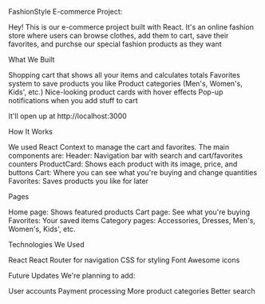 FashionStyle E-commerce Project:

Hey! This is our e-commerce project built with React. It's an online fashion store where users can browse clothes, add them to cart, save their favorites, and purchse our special fashion products as they want



What We Built

Shopping cart that shows all your items and calculates totals
Favorites system to save products you like
Product categories (Men's, Women's, Kids', etc.)
Nice-looking product cards with hover effects
Pop-up notifications when you add stuff to cart


It'll open up at http://localhost:3000



How It Works

We used React Context to manage the cart and favorites. The main components are:
Header: Navigation bar with search and cart/favorites counters
ProductCard: Shows each product with its image, price, and buttons
Cart: Where you can see what you're buying and change quantities
Favorites: Saves products you like for later



Pages

Home page: Shows featured products
Cart page: See what you're buying
Favorites: Your saved items
Category pages: Accessories, Dresses, Men's, Women's, Kids', etc.



Technologies We Used

React
React Router for navigation
CSS for styling
Font Awesome icons



Future Updates
We're planning to add:

User accounts
Payment processing
More product categories
Better search